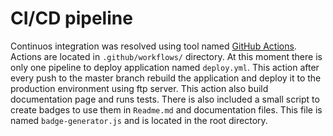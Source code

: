 # CI/CD pipeline
Continuos integration was resolved using tool named [GitHub Actions](https://github.com/features/actions). Actions are located in `.github/workflows/` directory. At this moment there is only one pipeline to deploy application named `deploy.yml`. This action after every push to the master branch rebuild the application and deploy it to the production environment using ftp server. This action also build documentation page and runs tests. There is also included a small script to create badges to use them in `Readme.md` and documentation files. This file is named `badge-generator.js` and is located in the root directory.
